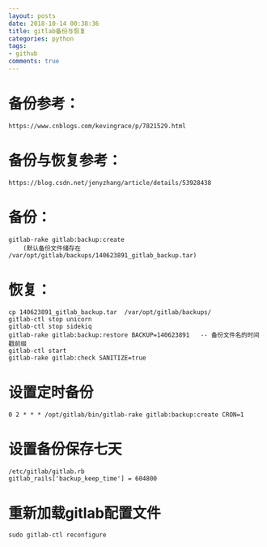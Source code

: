 ```yaml
---
layout: posts
date: 2018-10-14 00:38:36
title: gitlab备份与恢复 
categories: python
tags: 
- github
comments: true
---
```




# 备份参考：
    https://www.cnblogs.com/kevingrace/p/7821529.html

# 备份与恢复参考：
    https://blog.csdn.net/jenyzhang/article/details/53928438
    
    


# 备份：
    gitlab-rake gitlab:backup:create
        (默认备份文件储存在   /var/opt/gitlab/backups/140623891_gitlab_backup.tar)
        
# 恢复：
    cp 140623891_gitlab_backup.tar  /var/opt/gitlab/backups/ 
    gitlab-ctl stop unicorn
    gitlab-ctl stop sidekiq
    gitlab-rake gitlab:backup:restore BACKUP=140623891   -- 备份文件名的时间戳前缀
    gitlab-ctl start
    gitlab-rake gitlab:check SANITIZE=true

# 设置定时备份
    0 2 * * * /opt/gitlab/bin/gitlab-rake gitlab:backup:create CRON=1

# 设置备份保存七天
    /etc/gitlab/gitlab.rb
    gitlab_rails['backup_keep_time'] = 604800

# 重新加载gitlab配置文件
    sudo gitlab-ctl reconfigure

